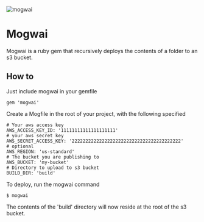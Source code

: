 ![mogwai](https://raw.github.com/maxfolley/mogwai/master/mogwai.jpg)
# Mogwai

Mogwai is a ruby gem that recursively deploys the contents of a folder to an s3 bucket.

## How to    

Just include mogwai in your gemfile

    gem 'mogwai'

Create a Mogfile in the root of your project, with the following specified

    # Your aws access key
    AWS_ACCESS_KEY_ID: '11111111111111111111'
    # your aws secret key
    AWS_SECRET_ACCESS_KEY: '2222222222222222222222222222222222222222'
    # optional
    AWS_REGION: 'us-standard'
    # The bucket you are publishing to
    AWS_BUCKET: 'my-bucket'
    # Directory to upload to s3 bucket
    BUILD_DIR: 'build'

To deploy, run the mogwai command

    $ mogwai

The contents of the 'build' directory will now reside at the root of the s3 bucket.
